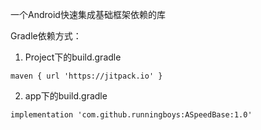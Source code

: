 一个Android快速集成基础框架依赖的库

Gradle依赖方式：
1. Project下的build.gradle
```
maven { url 'https://jitpack.io' }
```

2. app下的build.gradle
```
implementation 'com.github.runningboys:ASpeedBase:1.0'
```
